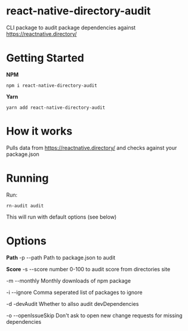 # react-native-directory-audit
CLI package to audit package dependencies against https://reactnative.directory/

# Getting Started

**NPM**
```
npm i react-native-directory-audit
```
**Yarn**
```
yarn add react-native-directory-audit
```

# How it works
Pulls data from https://reactnative.directory/ and checks against your package.json

# Running 
Run:
```
rn-audit audit
```
This will run with default options (see below)

# Options
**Path**
-p --path
Path to package.json to audit

**Score**
-s --score
number 0-100 to audit score from directories site

-m --monthly
Monthly downloads of npm package

-i --ignore
Comma seperated list of packages to ignore

-d -devAudit
Whether to allso audit devDependencies

-o --openIssueSkip 
Don't ask to open new change requests for missing dependencies
